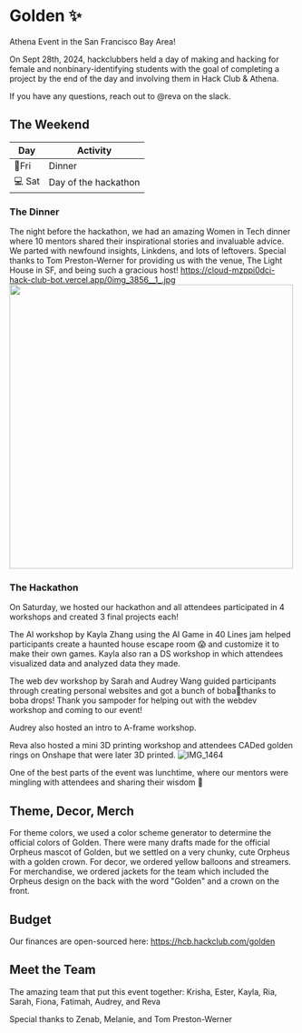 # Golden ✨
Athena Event in the San Francisco Bay Area!

On Sept 28th, 2024, hackclubbers held a day of making and hacking for female and nonbinary-identifying students with the goal of completing a project by the end of the day and involving them in Hack Club & Athena.

If you have any questions, reach out to @reva on the slack.


## The Weekend
| Day | Activity                                                                 |
|-----|-------------------------------------------------------------------------|
|🌉Fri | Dinner |
|💻 Sat | Day of the hackathon |

### The Dinner
The night before the hackathon, we had an amazing Women in Tech dinner where 10 mentors shared their inspirational stories and invaluable advice. We parted with newfound insights, Linkdens, and lots of leftovers. Special thanks to Tom Preston-Werner for providing us with the venue, The Light House in SF, and being such a gracious host!
https://cloud-mzppi0dci-hack-club-bot.vercel.app/0img_3856__1_.jpg
<img src="https://cloud-mzppi0dci-hack-club-bot.vercel.app/0img_3856__1_.jpg" width="500px">
### The Hackathon

On Saturday, we hosted our hackathon and all attendees participated in 4 workshops and created 3 final projects each!

The AI workshop by Kayla Zhang using the AI Game in 40 Lines jam helped participants create a haunted house escape room 😱 and customize it to make their own games. Kayla also ran a DS workshop in which attendees visualized data and analyzed data they made.

The web dev workshop by Sarah and Audrey Wang guided participants through creating personal websites and got a bunch of boba🧋thanks to boba drops! Thank you 
sampoder for helping out with the webdev workshop and coming to our event! 

Audrey also hosted an intro to A-frame workshop.

Reva also hosted a mini 3D printing workshop and attendees CADed golden rings on Onshape that were later 3D printed.
![IMG_1464](https://github.com/user-attachments/assets/31688be4-a094-4ccd-acde-95b4af39549c)

One of the best parts of the event was lunchtime, where our mentors were mingling with attendees and sharing their wisdom :pizza:

## Theme, Decor, Merch
For theme colors, we used a color scheme generator to determine the official colors of Golden. There were many drafts made for the official Orpheus mascot of Golden, but we settled on a very chunky, cute Orpheus with a golden crown. For decor, we ordered yellow balloons and streamers. For merchandise, we ordered jackets for the team which included the Orpheus design on the back with the word "Golden" and a crown on the front.

## Budget

Our finances are open-sourced here: https://hcb.hackclub.com/golden

## Meet the Team
The amazing team that put this event together:
Krisha, Ester, Kayla, Ria, Sarah, Fiona, Fatimah, Audrey, and Reva

Special thanks to Zenab, Melanie, and Tom Preston-Werner
